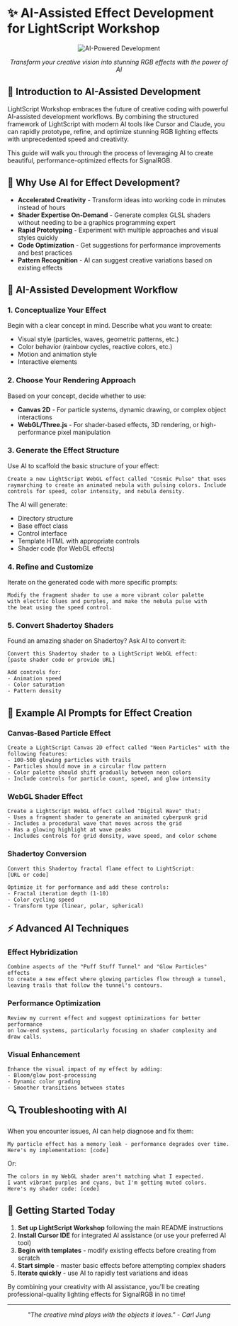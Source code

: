 # ✨ AI-Assisted Effect Development for LightScript Workshop

<div align="center">

![AI-Powered Development](../public/assets/ai-effect.png)

_Transform your creative vision into stunning RGB effects with the power of AI_

</div>

## 🧠 Introduction to AI-Assisted Development

LightScript Workshop embraces the future of creative coding with powerful AI-assisted development workflows. By combining the structured framework of LightScript with modern AI tools like Cursor and Claude, you can rapidly prototype, refine, and optimize stunning RGB lighting effects with unprecedented speed and creativity.

This guide will walk you through the process of leveraging AI to create beautiful, performance-optimized effects for SignalRGB.

## 💫 Why Use AI for Effect Development?

- **Accelerated Creativity** - Transform ideas into working code in minutes instead of hours
- **Shader Expertise On-Demand** - Generate complex GLSL shaders without needing to be a graphics programming expert
- **Rapid Prototyping** - Experiment with multiple approaches and visual styles quickly
- **Code Optimization** - Get suggestions for performance improvements and best practices
- **Pattern Recognition** - AI can suggest creative variations based on existing effects

## 🔮 AI-Assisted Development Workflow

### 1. Conceptualize Your Effect

Begin with a clear concept in mind. Describe what you want to create:

- Visual style (particles, waves, geometric patterns, etc.)
- Color behavior (rainbow cycles, reactive colors, etc.)
- Motion and animation style
- Interactive elements

### 2. Choose Your Rendering Approach

Based on your concept, decide whether to use:

- **Canvas 2D** - For particle systems, dynamic drawing, or complex object interactions
- **WebGL/Three.js** - For shader-based effects, 3D rendering, or high-performance pixel manipulation

### 3. Generate the Effect Structure

Use AI to scaffold the basic structure of your effect:

```
Create a new LightScript WebGL effect called "Cosmic Pulse" that uses
raymarching to create an animated nebula with pulsing colors. Include
controls for speed, color intensity, and nebula density.
```

The AI will generate:

- Directory structure
- Base effect class
- Control interface
- Template HTML with appropriate controls
- Shader code (for WebGL effects)

### 4. Refine and Customize

Iterate on the generated code with more specific prompts:

```
Modify the fragment shader to use a more vibrant color palette
with electric blues and purples, and make the nebula pulse with
the beat using the speed control.
```

### 5. Convert Shadertoy Shaders

Found an amazing shader on Shadertoy? Ask AI to convert it:

```
Convert this Shadertoy shader to a LightScript WebGL effect:
[paste shader code or provide URL]

Add controls for:
- Animation speed
- Color saturation
- Pattern density
```

## 🌈 Example AI Prompts for Effect Creation

### Canvas-Based Particle Effect

```
Create a LightScript Canvas 2D effect called "Neon Particles" with the following features:
- 100-500 glowing particles with trails
- Particles should move in a circular flow pattern
- Color palette should shift gradually between neon colors
- Include controls for particle count, speed, and glow intensity
```

### WebGL Shader Effect

```
Create a LightScript WebGL effect called "Digital Wave" that:
- Uses a fragment shader to generate an animated cyberpunk grid
- Includes a procedural wave that moves across the grid
- Has a glowing highlight at wave peaks
- Includes controls for grid density, wave speed, and color scheme
```

### Shadertoy Conversion

```
Convert this Shadertoy fractal flame effect to LightScript:
[URL or code]

Optimize it for performance and add these controls:
- Fractal iteration depth (1-10)
- Color cycling speed
- Transform type (linear, polar, spherical)
```

## ⚡ Advanced AI Techniques

### Effect Hybridization

```
Combine aspects of the "Puff Stuff Tunnel" and "Glow Particles" effects
to create a new effect where glowing particles flow through a tunnel,
leaving trails that follow the tunnel's contours.
```

### Performance Optimization

```
Review my current effect and suggest optimizations for better performance
on low-end systems, particularly focusing on shader complexity and draw calls.
```

### Visual Enhancement

```
Enhance the visual impact of my effect by adding:
- Bloom/glow post-processing
- Dynamic color grading
- Smoother transitions between states
```

## 🔍 Troubleshooting with AI

When you encounter issues, AI can help diagnose and fix them:

```
My particle effect has a memory leak - performance degrades over time.
Here's my implementation: [code]
```

Or:

```
The colors in my WebGL shader aren't matching what I expected.
I want vibrant purples and cyans, but I'm getting muted colors.
Here's my shader code: [code]
```

## 🚀 Getting Started Today

1. **Set up LightScript Workshop** following the main README instructions
2. **Install Cursor IDE** for integrated AI assistance (or use your preferred AI tool)
3. **Begin with templates** - modify existing effects before creating from scratch
4. **Start simple** - master basic effects before attempting complex shaders
5. **Iterate quickly** - use AI to rapidly test variations and ideas

By combining your creativity with AI assistance, you'll be creating professional-quality lighting effects for SignalRGB in no time!

---

<div align="center">

_"The creative mind plays with the objects it loves." - Carl Jung_

</div>
